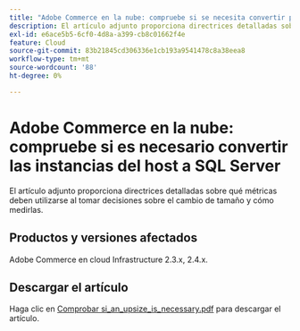 ```yaml
---
title: "Adobe Commerce en la nube: compruebe si se necesita convertir para las instancias del host"
description: El artículo adjunto proporciona directrices detalladas sobre qué métricas deben utilizarse al tomar decisiones sobre el cambio de tamaño y cómo medirlas.
exl-id: e6ace5b5-6cf0-4d8a-a399-cb8c01662f4e
feature: Cloud
source-git-commit: 83b21845cd306336e1cb193a9541478c8a38eea8
workflow-type: tm+mt
source-wordcount: '88'
ht-degree: 0%

---
```


# Adobe Commerce en la nube: compruebe si es necesario convertir las instancias del host a SQL Server

El artículo adjunto proporciona directrices detalladas sobre qué métricas deben utilizarse al tomar decisiones sobre el cambio de tamaño y cómo medirlas.

## Productos y versiones afectados

Adobe Commerce en cloud Infrastructure 2.3.x, 2.4.x.

## Descargar el artículo

Haga clic en [Comprobar si_an_upsize_is_necessary.pdf](assets/Check_whether_an_upsize_is_needed.pdf) para descargar el artículo.
